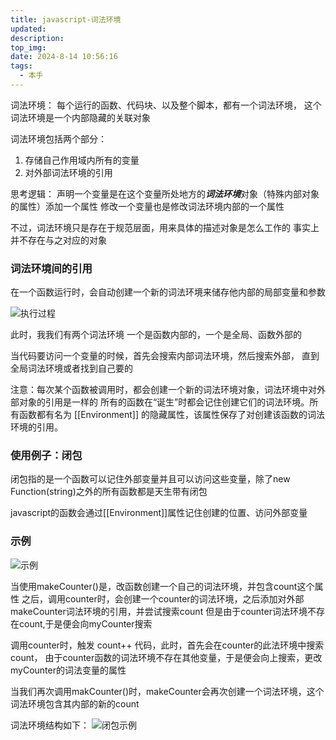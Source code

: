 ```yaml
---
title: javascript-词法环境
updated:
description:
top_img:
date: 2024-8-14 10:56:16
tags:
  - 本手
---
```


词法环境：
每个运行的函数、代码块、以及整个脚本，都有一个词法环境，
这个词法环境是一个内部隐藏的关联对象

词法环境包括两个部分：
1. 存储自己作用域内所有的变量
2. 对外部词法环境的引用

思考逻辑：
声明一个变量是在这个变量所处地方的***词法环境***对象（特殊内部对象的属性）添加一个属性
修改一个变量也是修改词法环境内部的一个属性

不过，词法环境只是存在于规范层面，用来具体的描述对象是怎么工作的
事实上并不存在与之对应的对象

### 词法环境间的引用

在一个函数运行时，会自动创建一个新的词法环境来储存他内部的局部变量和参数

![执行过程](functioncreate.png)

此时，我我们有两个词法环境
一个是函数内部的，一个是全局、函数外部的

当代码要访问一个变量的时候，首先会搜索内部词法环境，然后搜索外部，
直到全局词法环境或者找到自己要的

注意：每次某个函数被调用时，都会创建一个新的词法环境对象，词法环境中对外部对象的引用是一样的
所有的函数在“诞生”时都会记住创建它们的词法环境。所有函数都有名为 [[Environment]] 的隐藏属性，该属性保存了对创建该函数的词法环境的引用。

### 使用例子：闭包

闭包指的是一个函数可以记住外部变量并且可以访问这些变量，除了new Function(string)之外的所有函数都是天生带有闭包

javascript的函数会通过[[Environment]]属性记住创建的位置、访问外部变量


### 示例


![示例](count-example.png)

当使用makeCounter()是，改函数创建一个自己的词法环境，并包含count这个属性
之后，调用counter时，会创建一个counter的词法环境，之后添加对外部makeCounter词法环境的引用，并尝试搜索count
但是由于counter词法环境不存在count,于是便会向myCounter搜索

调用counter时，触发 count++ 代码，此时，首先会在counter的此法环境中搜索count，
由于counter函数的词法环境不存在其他变量，于是便会向上搜索，更改myCounter的词法变量的属性

当我们再次调用makCounter()时，makeCounter会再次创建一个词法环境，这个词法环境包含其内部的新的count

词法环境结构如下：
![闭包示例](bibao-example.jpg)
